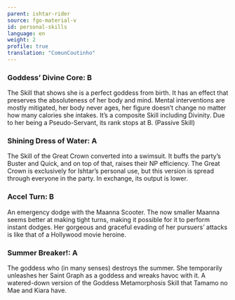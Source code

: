 ```yaml
---
parent: ishtar-rider
source: fgo-material-v
id: personal-skills
language: en
weight: 2
profile: true
translation: "ComunCoutinho"
---
```


### Goddess’ Divine Core: B

The Skill that shows she is a perfect goddess from birth.
It has an effect that preserves the absoluteness of her body and mind. Mental interventions are mostly mitigated, her body never ages, her figure doesn’t change no matter how many calories she intakes.
It’s a composite Skill including Divinity.
Due to her being a Pseudo-Servant, its rank stops at B.
(Passive Skill)

### Shining Dress of Water: A

The Skill of the Great Crown converted into a swimsuit.
It buffs the party’s Buster and Quick, and on top of that, raises their NP efficiency.
The Great Crown is exclusively for Ishtar’s personal use, but this version is spread through everyone in the party. In exchange, its output is lower.

### Accel Turn: B

An emergency dodge with the Maanna Scooter.
The now smaller Maanna seems better at making tight turns, making it possible for it to perform instant dodges.
Her gorgeous and graceful evading of her pursuers’ attacks is like that of a Hollywood movie heroine.

### Summer Breaker!: A

The goddess who (in many senses) destroys the summer.
She temporarily unleashes her Saint Graph as a goddess and wreaks havoc with it.
A watered-down version of the Goddess Metamorphosis Skill that Tamamo no Mae and Kiara have.
